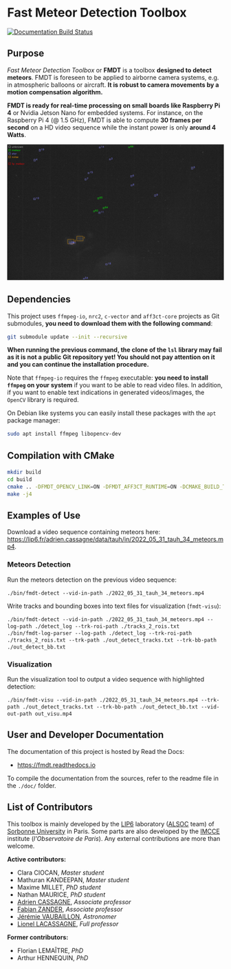 # Fast Meteor Detection Toolbox

[![Documentation Build Status](https://img.shields.io/readthedocs/fmdt.svg)](https://readthedocs.org/projects/fmdt/)

## Purpose

*Fast Meteor Detection Toolbox* or **FMDT** is a toolbox **designed to detect 
meteors**. FMDT is foreseen to be applied to airborne camera systems, e.g. in 
atmospheric balloons or aircraft. **It is robust to camera movements by a motion 
compensation algorithm.**

**FMDT is ready for real-time processing on small boards like Raspberry Pi 4** 
or Nvidia Jetson Nano for embedded systems. For instance, on the Raspberry Pi 4 
(@ 1.5 GHz), FMDT is able to compute **30 frames per second** on a HD video 
sequence while the instant power is only **around 4 Watts**.

![Image showing an example of meteors detection with FMDT.](doc/pics/2022_tauh_00183.jpg "Example of meteors detection with FMDT.")

## Dependencies

This project uses `ffmpeg-io`, `nrc2`, `c-vector` and `aff3ct-core` projects as 
Git submodules, **you need to download them with the following command**:

```bash
git submodule update --init --recursive
```

**When running the previous command, the clone of the `lsl` library may fail as 
it is not a public Git repository yet! You should not pay attention on it and 
you can continue the installation procedure.**

Note that `ffmpeg-io` requires the `ffmpeg` executable: **you need to install 
`ffmpeg` on your system** if you want to be able to read video files.
In addition, if you want to enable text indications in generated videos/images, 
the `OpenCV` library is required.

On Debian like systems you can easily install these packages with the `apt` 
package manager:
```bash
sudo apt install ffmpeg libopencv-dev
```

## Compilation with CMake

```bash
mkdir build
cd build
cmake .. -DFMDT_OPENCV_LINK=ON -DFMDT_AFF3CT_RUNTIME=ON -DCMAKE_BUILD_TYPE=RelWithDebInfo -DCMAKE_CXX_FLAGS_RELWITHDEBINFO="-O3 -g" -DCMAKE_C_FLAGS_RELWITHDEBINFO="-O3 -g" -DCMAKE_CXX_FLAGS="-Wall -funroll-loops -fstrict-aliasing -march=native" -DCMAKE_C_FLAGS="-funroll-loops -fstrict-aliasing -march=native"
make -j4
```

## Examples of Use

Download a video sequence containing meteors here: 
https://lip6.fr/adrien.cassagne/data/tauh/in/2022_05_31_tauh_34_meteors.mp4.

### Meteors Detection

Run the meteors detection on the previous video sequence:

```shell
./bin/fmdt-detect --vid-in-path ./2022_05_31_tauh_34_meteors.mp4
```

Write tracks and bounding boxes into text files for visualization (`fmdt-visu`):

```shell
./bin/fmdt-detect --vid-in-path ./2022_05_31_tauh_34_meteors.mp4 --log-path ./detect_log --trk-roi-path ./tracks_2_rois.txt
./bin/fmdt-log-parser --log-path ./detect_log --trk-roi-path ./tracks_2_rois.txt --trk-path ./out_detect_tracks.txt --trk-bb-path ./out_detect_bb.txt
```

### Visualization

Run the visualization tool to output a video sequence with highlighted 
detection:

```shell
./bin/fmdt-visu --vid-in-path ./2022_05_31_tauh_34_meteors.mp4 --trk-path ./out_detect_tracks.txt --trk-bb-path ./out_detect_bb.txt --vid-out-path out_visu.mp4
```

## User and Developer Documentation

The documentation of this project is hosted by Read the Docs:
  - https://fmdt.readthedocs.io

To compile the documentation from the sources, refer to the readme file in the 
`./doc/` folder.

## List of Contributors

This toolbox is mainly developed by the [LIP6](https://www.lip6.fr/) laboratory 
([ALSOC](https://www.lip6.fr/recherche/team.php?acronyme=ALSOC) team) of 
[Sorbonne University](https://www.sorbonne-universite.fr/) in Paris. Some parts 
are also developed by the [IMCCE](https://www.imcce.fr/) institute 
(*l'Observatoire de Paris*). Any external contributions are more than welcome.

**Active contributors:**
 * Clara CIOCAN, *Master student*
 * Mathuran KANDEEPAN, *Master student*
 * Maxime MILLET, *PhD student*
 * Nathan MAURICE, *PhD student*
 * [Adrien CASSAGNE](https://lip6.fr/adrien.cassagne/), *Associate professor*
 * [Fabian ZANDER](https://staffprofile.usq.edu.au/profile/fabian-zander), *Associate professor*
 * [Jérémie VAUBAILLON](https://www.cnrs.fr/fr/personne/jeremie-vaubaillon), *Astronomer*
 * [Lionel LACASSAGNE](https://lip6.fr/Lionel.Lacassagne/), *Full professor*

**Former contributors:**
 * Florian LEMAÎTRE, *PhD*
 * Arthur HENNEQUIN, *PhD*
